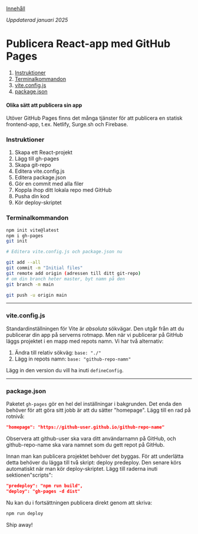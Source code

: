 [Innehåll](../README.md)

*Uppdaterad januari 2025*

# Publicera React-app med GitHub Pages

1. [Instruktioner](#instruktioner)
1. [Terminalkommandon](#instruktioner)
1. [vite.config.js](#viteconfigjs)
1. [package.json](#packagejson)

#### Olika sätt att publicera sin app
Utöver GitHub Pages finns det många tjänster för att publicera en statisk frontend-app, t.ex. Netlify, Surge.sh och Firebase.


### Instruktioner
1. Skapa ett React-projekt
1. Lägg till gh-pages
1. Skapa git-repo
1. Editera vite.config.js
1. Editera package.json
1. Gör en commit med alla filer
1. Koppla ihop ditt lokala repo med GitHub
1. Pusha din kod
1. Kör deploy-skriptet

### Terminalkommandon
```bash
npm init vite@latest
npm i gh-pages
git init

# Editera vite.config.js och package.json nu

git add --all
git commit -m "Initial files"
git remote add origin (adressen till ditt git-repo)
# om din branch heter master, byt namn på den
git branch -m main

git push -u origin main
```

---

### vite.config.js
Standardinställningen för Vite är *absoluta* sökvägar. Den utgår från att du publicerar din app på serverns rotmapp. Men när vi publicerar på GitHub läggs projektet i en mapp med repots namn. Vi har två alternativ:
1. Ändra till relativ sökväg: `base: "./"`
1. Lägg in repots namn: `base: "github-repo-namn"`

Lägg in den version du vill ha inuti `defineConfig`.

---

### package.json
Paketet `gh-pages` gör en hel del inställningar i bakgrunden. Det enda den behöver för att göra sitt jobb är att du sätter "homepage". Lägg till en rad på rotnivå:
```json
"homepage": "https://github-user.github.io/github-repo-name"
```

Observera att github-user ska vara ditt användarnamn på GitHub, och github-repo-name ska vara namnet som du gett repot på GitHub.

Innan man kan publicera projektet behöver det byggas. För att underlätta detta behöver du lägga till två skript: deploy predeploy. Den senare körs automatiskt när man kör deploy-skriptet. Lägg till raderna inuti sektionen"scripts":
```json
"predeploy": "npm run build",
"deploy": "gh-pages -d dist"
```

Nu kan du i fortsättningen publicera direkt genom att skriva:

```bash
npm run deploy
```

Ship away!
